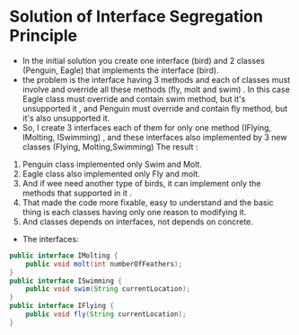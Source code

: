 # Solution of Interface Segregation Principle
* In the initial solution you create one interface (bird) and 2 classes (Penguin, Eagle) that implements the interface (bird).
* the problem is the interface having 3 methods and each of classes must involve and override all these methods (fly, molt and swim) .
In this case Eagle class must override and contain swim method, but it's unsupported it , and Penguin  must override and contain fly method, but it's also unsupported it.
* So, I create 3 interfaces each of them for only one method (IFlying, IMolting, ISwimming) , and these interfaces also implemented by 3 new classes (Flying, Molting,Swimming)
The result :
1. Penguin class implemented only Swim and Molt.
2. Eagle class also implemented only Fly and molt.
3. And if wee need another type of birds, it can implement only the methods that supported in it .
4. That made the code more fixable, easy to understand and the basic thing is each classes having only one reason to modifying it.
5. And classes depends on interfaces, not depends on concrete.

* The interfaces: 
```java
public interface IMolting {
    public void molt(int numberOfFeathers);
}
public interface ISwimming {
    public void swim(String currentLocation);
}
public interface IFlying {
    public void fly(String currentLocation);
}

```
